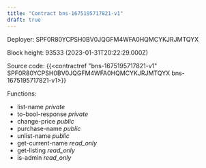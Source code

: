 ```yaml
---
title: "Contract bns-1675195717821-v1"
draft: true
---
```

Deployer: SPF0R80YCPSH0BV0JQGFM4WFA0HQMCYKJRJMTQYX


 



Block height: 93533 (2023-01-31T20:22:29.000Z)

Source code: {{<contractref "bns-1675195717821-v1" SPF0R80YCPSH0BV0JQGFM4WFA0HQMCYKJRJMTQYX bns-1675195717821-v1>}}

Functions:

* list-name _private_
* to-bool-response _private_
* change-price _public_
* purchase-name _public_
* unlist-name _public_
* get-current-name _read_only_
* get-listing _read_only_
* is-admin _read_only_
